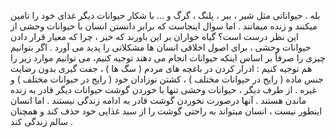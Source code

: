 بله . حیواناتی مثل شیر ، ببر ، پلنگ ، گرگ و ... با شکار حیوانات دیگر غذای خود را تامین میکنند و زنده میمانند . اما سوال اینجاست که برابر دانستن انسان با حیوانات وحشی از این نظر درست است؟ گیاه خواران بر این باورند که خیر ، چرا که معیار قرار دادن حیوانات وحشی ، برای اصول اخلاقی انسان ها مشکلاتی را پدید می آورد . اگر بتوانیم چیزی را صرفاً بر اساس اینکه حیوانات انجام می دهند توجیه کنیم، می توانیم موارد زیر را هم توجیه کنیم :
ادرار کردن در باغچه های مردم ( سگ ها ) ، جفت گیری بدون رضایت جنس ماده ( رایج در حیوانات مختلف ) ، کشتن نوزادان خود ( رایج در حیوانات مختلف ) و غیره . 
از طرف دیگر ، حیوانات وحشی تنها با خوردن گوشت حیوانات دیگر قادر به زنده ماندن هستند . آنها درصورت نخوردن گوشت قادر به ادامه زندگی نیستند . اما انسان اینطور نیست ، انسان میتواند به راحتی گوشت را از سبد غذایی خود حذف کند و همچنان سالم زندگی کند . 

